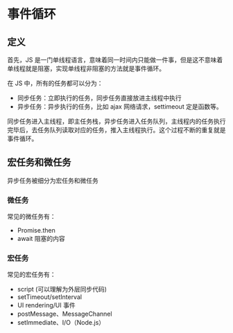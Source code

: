 # 事件循环

## 定义

首先，JS 是一门单线程语言，意味着同一时间内只能做一件事，但是这不意味着单线程就是阻塞，实现单线程非阻塞的方法就是事件循环。

在 JS 中，所有的任务都可以分为：

- 同步任务：立即执行的任务，同步任务直接放进主线程中执行
- 异步任务：异步执行的任务，比如 ajax 网络请求，settimeout 定是函数等。

同步任务进入主线程，即主任务栈，异步任务进入任务队列，主线程内的任务执行完毕后，去任务队列读取对应的任务，推入主线程执行。这个过程不断的重复就是事件循环。

## 宏任务和微任务

异步任务被细分为宏任务和微任务

### 微任务

常见的微任务有：

- Promise.then
- await 阻塞的内容

### 宏任务

常见的宏任务有：

- script (可以理解为外层同步代码)
- setTimeout/setInterval
- UI rendering/UI 事件
- postMessage、MessageChannel
- setImmediate、I/O（Node.js）
